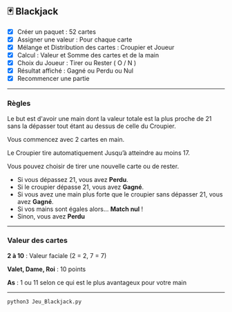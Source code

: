 ## 🃏 Blackjack

- [x] Créer un paquet : 52 cartes
- [x] Assigner une valeur : Pour chaque carte
- [x] Mélange et Distribution des cartes : Croupier et Joueur
- [x] Calcul : Valeur et Somme des cartes et de la main
- [x] Choix du Joueur : Tirer ou Rester ( O / N )
- [x] Résultat affiché : Gagné ou Perdu ou Nul
- [x] Recommencer une partie
 
---

### Règles 

Le but est d'avoir une main dont la valeur totale est la plus proche de 21 sans la dépasser tout étant au dessus de celle du Croupier.

Vous commencez avec 2 cartes en main.

Le Croupier tire automatiquement Jusqu’à atteindre au moins 17.

Vous pouvez choisir de tirer une nouvelle carte ou de rester.

- Si vous dépassez 21, vous avez **Perdu**.
- Si le croupier dépasse 21, vous avez **Gagné**.
- Si vous avez une main plus forte que le croupier sans dépasser 21, vous avez **Gagné**.
- Si vos mains sont égales alors... **Match nul** !
- Sinon, vous avez **Perdu**

---

### Valeur des cartes

**2 à 10** : Valeur faciale (2 = 2, 7 = 7)

**Valet, Dame, Roi** : 10 points

**As** : 1 ou 11 selon ce qui est le plus avantageux pour votre main

---

```bash
python3 Jeu_Blackjack.py
